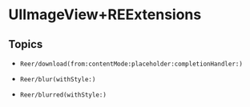 # UIImageView+REExtensions

## Topics

- ``Reer/download(from:contentMode:placeholder:completionHandler:)``

- ``Reer/blur(withStyle:)``

- ``Reer/blurred(withStyle:)``
